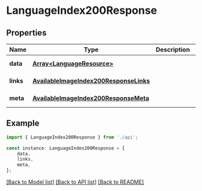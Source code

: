 # LanguageIndex200Response


## Properties

Name | Type | Description | Notes
------------ | ------------- | ------------- | -------------
**data** | [**Array&lt;LanguageResource&gt;**](LanguageResource.md) |  | [default to undefined]
**links** | [**AvailableImageIndex200ResponseLinks**](AvailableImageIndex200ResponseLinks.md) |  | [default to undefined]
**meta** | [**AvailableImageIndex200ResponseMeta**](AvailableImageIndex200ResponseMeta.md) |  | [default to undefined]

## Example

```typescript
import { LanguageIndex200Response } from './api';

const instance: LanguageIndex200Response = {
    data,
    links,
    meta,
};
```

[[Back to Model list]](../README.md#documentation-for-models) [[Back to API list]](../README.md#documentation-for-api-endpoints) [[Back to README]](../README.md)

